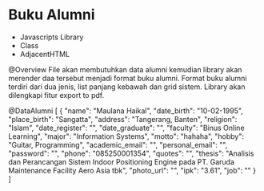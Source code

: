 # Buku Alumni

* Javascripts Library
* Class
* AdjacentHTML

@Overview
File akan membutuhkan data alumni kemudian library akan merender daa tersebut menjadi format buku alumni. Format buku alumni terdiri dari dua jenis, list panjang kebawah dan grid sistem. Library akan dilengkapi fitur export to pdf.

@DataAlumni
[
    {
        "name": "Maulana Haikal",
        "date_birth": "10-02-1995",
        "place_birth": "Sangatta",
        "address": "Tangerang, Banten",
        "religion": "Islam",
        "date_register": "",
        "date_graduate": "",
        "faculty": "Binus Online Learning",
        "major": "Information Systems",
        "motto": "hahaha",
        "hobby": "Guitar, Programming",
        "academic_email": "",
        "personal_email": "",
        "password": "",
        "phone": "085250001354",
        "quotes": "",
        "thesis": "Analisis dan Perancangan Sistem Indoor Positioning Engine pada PT. Garuda Maintenance Facility Aero Asia tbk",
        "photo_url": "",
        "ipk": "3.61",
        "job": ""
    }
]

